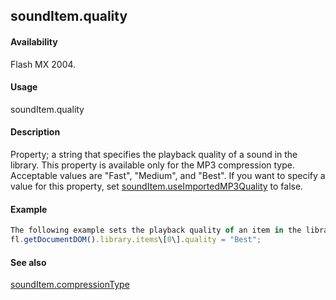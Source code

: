 ## soundItem.quality

#### Availability

Flash MX 2004.

#### Usage

soundItem.quality

#### Description

Property; a string that specifies the playback quality of a sound in the library. This property is available only for the MP3 compression type. Acceptable values are "Fast", "Medium", and "Best".
If you want to specify a value for this property, set [soundItem.useImportedMP3Quality](#_bookmark842) to false.

#### Example

```javascript
The following example sets the playback quality of an item in the library to Best if the item has the MP3 compression type:
fl.getDocumentDOM().library.items\[0\].quality = "Best";

```
#### See also

[soundItem.compressionType](#_bookmark831)

